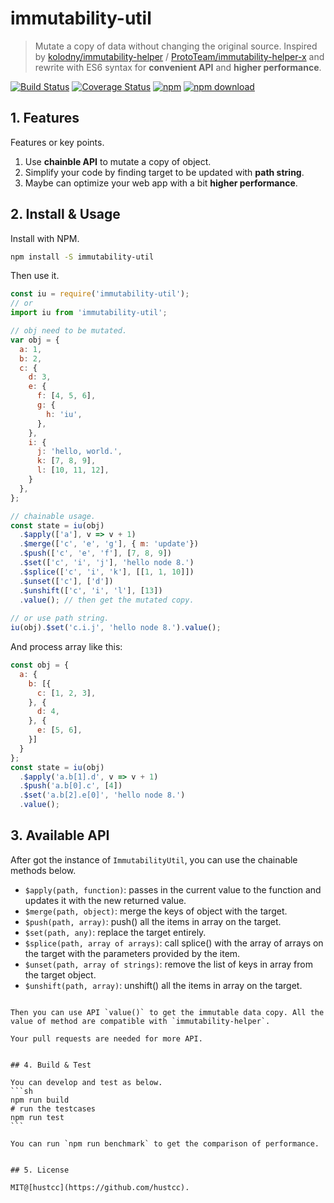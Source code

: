 # immutability-util

> Mutate a copy of data without changing the original source. Inspired by [kolodny/immutability-helper](https://github.com/kolodny/immutability-helper) / [ProtoTeam/immutability-helper-x](https://github.com/ProtoTeam/immutability-helper-x) and rewrite with ES6 syntax for **convenient API** and **higher performance**.

[![Build Status](https://travis-ci.org/hustcc/immutability-util.svg?branch=master)](https://travis-ci.org/hustcc/immutability-util) [![Coverage Status](https://coveralls.io/repos/github/hustcc/immutability-util/badge.svg?branch=master)](https://coveralls.io/github/hustcc/immutability-util?branch=master) [![npm](https://img.shields.io/npm/v/immutability-util.svg)](https://www.npmjs.com/package/immutability-util) [![npm download](https://img.shields.io/npm/dm/localeval.svg)](https://www.npmjs.com/package/immutability-util)


## 1. Features

Features or key points.

1. Use **chainble API** to mutate a copy of object.
2. Simplify your code by finding target to be updated with **path string**.
3. Maybe can optimize your web app with a bit **higher performance**.


## 2. Install & Usage

Install with NPM.

```sh
npm install -S immutability-util
```

Then use it.

```js
const iu = require('immutability-util');
// or 
import iu from 'immutability-util';

// obj need to be mutated.
var obj = {
  a: 1,
  b: 2,
  c: {
    d: 3,
    e: {
      f: [4, 5, 6],
      g: {
        h: 'iu',
      },
    },
    i: {
      j: 'hello, world.',
      k: [7, 8, 9],
      l: [10, 11, 12],
    }
  },
};

// chainable usage.
const state = iu(obj)
  .$apply(['a'], v => v + 1)
  .$merge(['c', 'e', 'g'], { m: 'update'})
  .$push(['c', 'e', 'f'], [7, 8, 9])
  .$set(['c', 'i', 'j'], 'hello node 8.')
  .$splice(['c', 'i', 'k'], [[1, 1, 10]])
  .$unset(['c'], ['d'])
  .$unshift(['c', 'i', 'l'], [13])
  .value(); // then get the mutated copy.
  
// or use path string.
iu(obj).$set('c.i.j', 'hello node 8.').value();
```

And process array like this:

```js
const obj = {
  a: {
    b: [{
      c: [1, 2, 3],
    }, {
      d: 4,
    }, {
      e: [5, 6],
    }]
  }
};
const state = iu(obj)
  .$apply('a.b[1].d', v => v + 1)
  .$push('a.b[0].c', [4])
  .$set('a.b[2].e[0]', 'hello node 8.')
  .value();
```


## 3. Available API

After got the instance of `ImmutabilityUtil`, you can use the chainable methods below.

 - `$apply(path, function)`: passes in the current value to the function and updates it with the new returned value.
 - `$merge(path, object)`: merge the keys of object with the target.
 - `$push(path, array)`: push() all the items in array on the target.
 - `$set(path, any)`: replace the target entirely.
 - `$splice(path, array of arrays)`: call splice() with the array of arrays on the target with the parameters provided by the item.
 - `$unset(path, array of strings)`: remove the list of keys in array from the target object.
 - `$unshift(path, array)`: unshift() all the items in array on the target.

~~~Also you can use API `update()`, and put **spec** into it, just like immutability-helper.~~~

Then you can use API `value()` to get the immutable data copy. All the value of method are compatible with `immutability-helper`.

Your pull requests are needed for more API.


## 4. Build & Test

You can develop and test as below.
```sh
npm run build
# run the testcases
npm run test
```

You can run `npm run benchmark` to get the comparison of performance.


## 5. License

MIT@[hustcc](https://github.com/hustcc).


